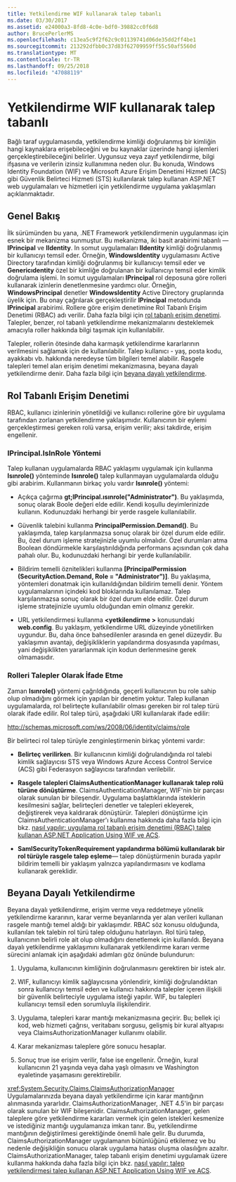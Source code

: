 ```yaml
---
title: Yetkilendirme WIF kullanarak talep tabanlı
ms.date: 03/30/2017
ms.assetid: e24000a3-8fd8-4c0e-bdf0-39882cc0f6d8
author: BrucePerlerMS
ms.openlocfilehash: c13ea5c9f2f62c9c01139741d06de35dd2ff4be1
ms.sourcegitcommit: 213292dfbb0c37d83f62709959ff55c50af5560d
ms.translationtype: MT
ms.contentlocale: tr-TR
ms.lasthandoff: 09/25/2018
ms.locfileid: "47088119"
---
```

# <a name="claims-based-authorization-using-wif"></a>Yetkilendirme WIF kullanarak talep tabanlı
Bağlı taraf uygulamasında, yetkilendirme kimliği doğrulanmış bir kimliğin hangi kaynaklara erişebileceğini ve bu kaynaklar üzerinde hangi işlemleri gerçekleştirebileceğini belirler. Uygunsuz veya zayıf yetkilendirme, bilgi ifşasına ve verilerin izinsiz kullanımına neden olur. Bu konuda, Windows Identity Foundation (WIF) ve Microsoft Azure Erişim Denetimi Hizmeti (ACS) gibi Güvenlik Belirteci Hizmeti (STS) kullanılarak talep kullanan ASP.NET web uygulamaları ve hizmetleri için yetkilendirme uygulama yaklaşımları açıklanmaktadır.  
  
## <a name="overview"></a>Genel Bakış  
 İlk sürümünden bu yana, .NET Framework yetkilendirmenin uygulanması için esnek bir mekanizma sunmuştur. Bu mekanizma, iki basit arabirimi tabanlı —**IPrincipal** ve **IIdentity**. In somut uygulamaları **IIdentity** kimliği doğrulanmış bir kullanıcıyı temsil eder. Örneğin, **WindowsIdentity** uygulamasını Active Directory tarafından kimliği doğrulanmış bir kullanıcıyı temsil eder ve **Genericıdentity** özel bir kimliğe doğrulanan bir kullanıcıyı temsil eder kimlik doğrulama işlemi. In somut uygulamaları **IPrincipal** rol deposuna göre rolleri kullanarak izinlerin denetlenmesine yardımcı olur. Örneğin, **WindowsPrincipal** denetler **WindowsIdentity** Active Directory gruplarında üyelik için. Bu onay çağrılarak gerçekleştirilir **IPrincipal** metodunda **IPrincipal** arabirimi. Rollere göre erişim denetimine Rol Tabanlı Erişim Denetimi (RBAC) adı verilir. Daha fazla bilgi için [rol tabanlı erişim denetimi](../../../docs/framework/security/claims-based-authorization-using-wif.md#BKMK_1).  Talepler, benzer, rol tabanlı yetkilendirme mekanizmalarını desteklemek amacıyla roller hakkında bilgi taşımak için kullanılabilir.  
  
 Talepler, rollerin ötesinde daha karmaşık yetkilendirme kararlarının verilmesini sağlamak için de kullanılabilir. Talep kullanıcı - yaş, posta kodu, ayakkabı vb. hakkında neredeyse tüm bilgileri temel alabilir. Rasgele talepleri temel alan erişim denetimi mekanizmasına, beyana dayalı yetkilendirme denir. Daha fazla bilgi için [beyana dayalı yetkilendirme](../../../docs/framework/security/claims-based-authorization-using-wif.md#BKMK_2).  
  
<a name="BKMK_1"></a>   
## <a name="role-based-access-control"></a>Rol Tabanlı Erişim Denetimi  
 RBAC, kullanıcı izinlerinin yönetildiği ve kullanıcı rollerine göre bir uygulama tarafından zorlanan yetkilendirme yaklaşımıdır. Kullanıcının bir eylemi gerçekleştirmesi gereken rolü varsa, erişim verilir; aksi takdirde, erişim engellenir.  
  
### <a name="iprincipalisinrole-method"></a>IPrincipal.IsInRole Yöntemi  
 Talep kullanan uygulamalarda RBAC yaklaşımı uygulamak için kullanma **Isınrole()** yönteminde **Isınrole()** talep kullanmayan uygulamalarda olduğu gibi arabirim. Kullanmanın birkaç yolu vardır **Isınrole()** yöntemi:  
  
-   Açıkça çağırma **gt;IPrincipal.ısınrole("Administrator")**. Bu yaklaşımda, sonuç olarak Boole değeri elde edilir. Kendi koşullu deyimlerinizde kullanın. Kodunuzdaki herhangi bir yerde rasgele kullanılabilir.  
  
-   Güvenlik talebini kullanma **PrincipalPermission.Demand()**. Bu yaklaşımda, talep karşılanmazsa sonuç olarak bir özel durum elde edilir. Bu, özel durum işleme stratejinizle uyumlu olmalıdır. Özel durumları atma Boolean döndürmekle karşılaştırıldığında performans açısından çok daha pahalı olur. Bu, kodunuzdaki herhangi bir yerde kullanılabilir.  
  
-   Bildirim temelli öznitelikleri kullanma **[PrincipalPermission (SecurityAction.Demand, Role = "Administrator")]**. Bu yaklaşıma, yöntemleri donatmak için kullanıldığından bildirim temelli denir. Yöntem uygulamalarının içindeki kod bloklarında kullanılamaz. Talep karşılanmazsa sonuç olarak bir özel durum elde edilir. Özel durum işleme stratejinizle uyumlu olduğundan emin olmanız gerekir.  
  
-   URL yetkilendirmesi kullanma  **\<yetkilendirme >** konusundaki **web.config**. Bu yaklaşım, yetkilendirme URL düzeyinde yönetilirken uygundur. Bu, daha önce bahsedilenler arasında en genel düzeydir. Bu yaklaşımın avantajı, değişikliklerin yapılandırma dosyasında yapılması, yani değişiklikten yararlanmak için kodun derlenmesine gerek olmamasıdır.  
  
### <a name="expressing-roles-as-claims"></a>Rolleri Talepler Olarak İfade Etme  
 Zaman **Isınrole()** yöntemi çağrıldığında, geçerli kullanıcının bu role sahip olup olmadığını görmek için yapılan bir denetim yoktur. Talep kullanan uygulamalarda, rol belirteçte kullanılabilir olması gereken bir rol talep türü olarak ifade edilir. Rol talep türü, aşağıdaki URI kullanılarak ifade edilir:  
  
 http://schemas.microsoft.com/ws/2008/06/identity/claims/role  
  
 Bir belirteci rol talep türüyle zenginleştirmenin birkaç yöntemi vardır:  
  
-   **Belirteç verilirken**. Bir kullanıcının kimliği doğrulandığında rol talebi kimlik sağlayıcısı STS veya Windows Azure Access Control Service (ACS) gibi Federasyon sağlayıcısı tarafından verilebilir.  
  
-   **Rasgele talepleri ClaimsAuthenticationManager kullanarak talep rolü türüne dönüştürme**. ClaimsAuthenticationManager, WIF'nin bir parçası olarak sunulan bir bileşendir. Uygulama başlattıklarında isteklerin kesilmesini sağlar, belirteçleri denetler ve talepleri ekleyerek, değiştirerek veya kaldırarak dönüştürür. Talepleri dönüştürme için ClaimsAuthenticationManager'ı kullanma hakkında daha fazla bilgi için bkz. [nasıl yapılır: uygulama rol tabanlı erişim denetimi (RBAC) talep kullanan ASP.NET Application Using WIF ve ACS](https://go.microsoft.com/fwlink/?LinkID=247445).  
  
-   **SamlSecurityTokenRequirement yapılandırma bölümü kullanılarak bir rol türüyle rasgele talep eşleme**— talep dönüştürmenin burada yapılır bildirim temelli bir yaklaşım yalnızca yapılandırmasını ve kodlama kullanarak gereklidir.  
  
<a name="BKMK_2"></a>   
## <a name="claims-based-authorization"></a>Beyana Dayalı Yetkilendirme  
 Beyana dayalı yetkilendirme, erişim verme veya reddetmeye yönelik yetkilendirme kararının, karar verme beyanlarında yer alan verileri kullanan rasgele mantığı temel aldığı bir yaklaşımdır. RBAC söz konusu olduğunda, kullanılan tek talebin rol türü talep olduğunu hatırlayın. Rol türü talep, kullanıcının belirli role ait olup olmadığını denetlemek için kullanıldı. Beyana dayalı yetkilendirme yaklaşımını kullanarak yetkilendirme kararı verme sürecini anlamak için aşağıdaki adımları göz önünde bulundurun:  
  
1.  Uygulama, kullanıcının kimliğinin doğrulanmasını gerektiren bir istek alır.  
  
2.  WIF, kullanıcıyı kimlik sağlayıcısına yönlendirir, kimliği doğrulandıktan sonra kullanıcıyı temsil eden ve kullanıcı hakkında talepler içeren ilişkili bir güvenlik belirteciyle uygulama isteği yapılır. WIF, bu talepleri kullanıcıyı temsil eden sorumluyla ilişkilendirir.  
  
3.  Uygulama, talepleri karar mantığı mekanizmasına geçirir. Bu; bellek içi kod, web hizmeti çağrısı, veritabanı sorgusu, gelişmiş bir kural altyapısı veya ClaimsAuthorizationManager kullanımı olabilir.  
  
4.  Karar mekanizması taleplere göre sonucu hesaplar.  
  
5.  Sonuç true ise erişim verilir, false ise engellenir. Örneğin, kural kullanıcının 21 yaşında veya daha yaşlı olmasını ve Washington eyaletinde yaşamasını gerektirebilir.  
  
 <xref:System.Security.Claims.ClaimsAuthorizationManager> Uygulamalarınızda beyana dayalı yetkilendirme için karar mantığının alınmasında yararlıdır. ClaimsAuthorizationManager, .NET 4.5'in bir parçası olarak sunulan bir WIF bileşenidir. ClaimsAuthorizationManager, gelen taleplere göre yetkilendirme kararları vermek için gelen istekleri kesmenize ve istediğiniz mantığı uygulamanıza imkan tanır. Bu, yetkilendirme mantığının değiştirilmesi gerektiğinde önemli hale gelir. Bu durumda, ClaimsAuthorizationManager uygulamanın bütünlüğünü etkilemez ve bu nedenle değişikliğin sonucu olarak uygulama hatası oluşma olasılığını azaltır. ClaimsAuthorizationManager, talep tabanlı erişim denetimi uygulamak üzere kullanma hakkında daha fazla bilgi için bkz. [nasıl yapılır: talep yetkilendirmesi talep kullanan ASP.NET Application Using WIF ve ACS](https://go.microsoft.com/fwlink/?LinkID=247446).
